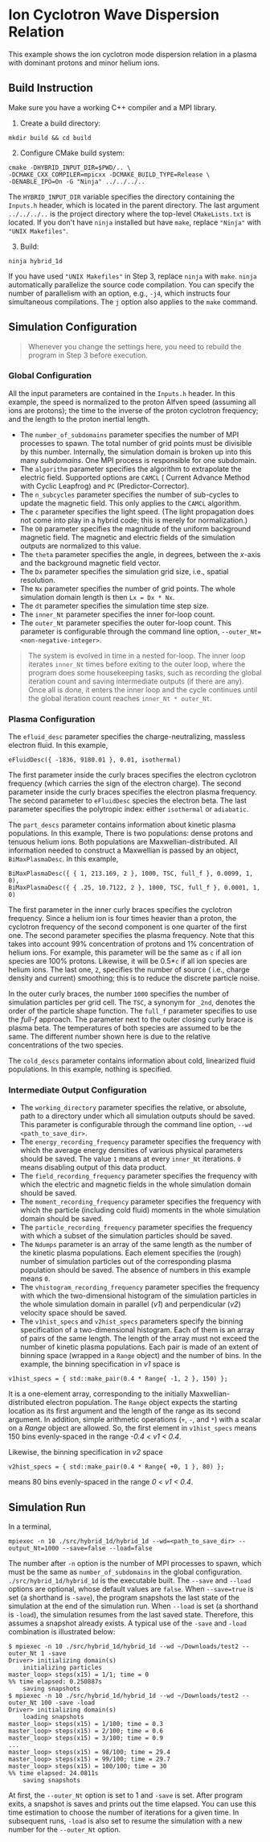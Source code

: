 # Ion Cyclotron Wave Dispersion Relation

This example shows the ion cyclotron mode dispersion relation in a plasma with dominant protons and minor helium ions.

## Build Instruction

Make sure you have a working C++ compiler and a MPI library.

1. Create a build directory:

```
mkdir build && cd build
```

2. Configure CMake build system:

```
cmake -DHYBRID_INPUT_DIR=$PWD/.. \
-DCMAKE_CXX_COMPILER=mpicxx -DCMAKE_BUILD_TYPE=Release \
-DENABLE_IPO=On -G "Ninja" ../../../..
```

The `HYBRID_INPUT_DIR` variable specifies the directory containing the `Inputs.h` header, which is located in the parent
directory. The last argument `../../../..` is the project directory where the top-level `CMakeLists.txt` is located. If
you don't have `ninja` installed but have `make`, replace `"Ninja"` with `"UNIX Makefiles"`.

3. Build:

```
ninja hybrid_1d
```

If you have used `"UNIX Makefiles"` in Step 3, replace `ninja` with `make`. `ninja` automatically parallelize the source
code compilation. You can specify the number of parallelism with an option, e.g., `-j4`, which instructs four
simultaneous compilations. The `j` option also applies to the `make` command.

## Simulation Configuration

> Whenever you change the settings here, you need to rebuild the program in Step 3 before execution.

### Global Configuration

All the input parameters are contained in the `Inputs.h` header. In this example, the speed is normalized to the proton
Alfven speed (assuming all ions are protons); the time to the inverse of the proton cyclotron frequency; and the length
to the proton inertial length.

* The `number_of_subdomains` parameter specifies the number of MPI processes to spawn. The total number of grid points
  must be divisible by this number. Internally, the simulation domain is broken up into this many *subdomains*. One MPI
  process is responsible for one subdomain.
* The `algorithm` parameter specifies the algorithm to extrapolate the electric field. Supported options are `CAMCL` (
  Current Advance Method with Cyclic Leapfrog) and `PC` (Predictor-Corrector).
* The `n_subcycles` parameter specifies the number of sub-cycles to update the magnetic field. This only applies to
  the `CAMCL` algorithm.
* The `c` parameter specifies the light speed. (The light propagation does not come into play in a hybrid code; this is
  merely for normalization.)
* The `O0` parameter specifies the magnitude of the uniform background magnetic field. The magnetic and electric fields
  of the simulation outputs are normalized to this value.
* The `theta` parameter specifies the angle, in degrees, between the *x*-axis and the background magnetic field vector.
* The `Dx` parameter specifies the simulation grid size, i.e., spatial resolution.
* The `Nx` parameter specifies the number of grid points. The whole simulation domain length is then `Lx = Dx * Nx`.
* The `dt` parameter specifies the simulation time step size.
* The `inner_Nt` parameter specifies the inner for-loop count.
* The `outer_Nt` parameter specifies the outer for-loop count. This parameter is configurable through the command line
  option, `--outer_Nt=<non-negative-integer>`.

> The system is evolved in time in a nested for-loop.
> The inner loop iterates `inner_Nt` times before exiting to the outer loop, where
> the program does some housekeeping tasks, such as recording the global iteration count
> and saving intermediate outputs (if there are any). Once all is done, it enters the inner loop and
> the cycle continues until the global iteration count reaches `inner_Nt * outer_Nt`.

### Plasma Configuration

The `efluid_desc` parameter specifies the charge-neutralizing, massless electron fluid. In this example,

```
eFluidDesc({ -1836, 9180.01 }, 0.01, isothermal)
```

The first parameter inside the curly braces specifies the electron cyclotron frequency (which carries the sign of the
electron charge). The second parameter inside the curly braces specifies the electron plasma frequency. The second
parameter to `eFluidDesc` species the electron beta. The last parameter specifies the polytropic index:
either `isothermal` or `adiabatic`.

The `part_descs` parameter contains information about kinetic plasma populations. In this example, There is two
populations: dense protons and tenuous helium ions. Both populations are Maxwellian-distributed. All information needed
to construct a Maxwellian is passed by an object, `BiMaxPlasmaDesc`. In this example,

```
BiMaxPlasmaDesc({ { 1, 213.169, 2 }, 1000, TSC, full_f }, 0.0099, 1, 0),
BiMaxPlasmaDesc({ { .25, 10.7122, 2 }, 1000, TSC, full_f }, 0.0001, 1, 0)
```

The first parameter in the inner curly braces specifies the cyclotron frequency. Since a helium ion is four times
heavier than a proton, the cyclotron frequency of the second component is one quarter of the first one. The second
parameter specifies the plasma frequency. Note that this takes into account 99% concentration of protons and 1%
concentration of helium ions. For example, this parameter will be the same as `c` if all ion species are 100% protons.
Likewise, it will be 0.5*`c` if all ion species are helium ions. The last one, `2`, specifies the number of source (
i.e., charge density and current) smoothing; this is to reduce the discrete particle noise.

In the outer curly braces, the number `1000` specifies the number of simulation particles per grid cell. The `TSC`, a
synonym for `_2nd`, denotes the order of the particle shape function. The `full_f` parameter specifies to use the
*full-f* approach. The parameter next to the outer closing curly brace is plasma beta. The temperatures of both species
are assumed to be the same. The different number shown here is due to the relative concentrations of the two species.

The `cold_descs` parameter contains information about cold, linearized fluid populations. In this example, nothing is
specified.

### Intermediate Output Configuration

* The `working_directory` parameter specifies the relative, or absolute, path to a directory under which all simulation
  outputs should be saved. This parameter is configurable through the command line option, `--wd <path_to_save_dir>`.
* The `energy_recording_frequency` parameter specifies the frequency with which the average energy densities of various
  physical parameters should be saved. The value `1` means at every `inner_Nt` iterations. `0` means disabling output of
  this data product.
* The `field_recording_frequency` parameter specifies the frequency with which the electric and magnetic fields in the
  whole simulation domain should be saved.
* The `moment_recording_frequency` parameter specifies the frequency with which the particle (including cold fluid)
  moments in the whole simulation domain should be saved.
* The `particle_recording_frequency` parameter specifies the frequency with which a subset of the simulation particles
  should be saved.
* The `Ndumps` parameter is an array of the same length as the number of the kinetic plasma populations. Each element
  specifies the (rough) number of simulation particles out of the corresponding plasma population should be saved. The
  absence of numbers in this example means `0`.
* The `vhistogram_recording_frequency` parameter specifies the frequency with which the two-dimensional histogram of the
  simulation particles in the whole simulation domain in parallel (*v1*) and perpendicular (*v2*) velocity space should
  be saved.
* The `v1hist_specs` and `v2hist_specs` parameters specify the binning specification of a two-dimensional histogram.
  Each of them is an array of pairs of the same length. The length of the array must not exceed the number of kinetic
  plasma populations. Each pair is made of an extent of binning space (wrapped in a `Range` object) and the number of
  bins. In the example, the binning specification in *v1* space is

```
v1hist_specs = { std::make_pair(0.4 * Range{ -1, 2 }, 150) };
```

It is a one-element array, corresponding to the initially Maxwellian-distributed electron population. The `Range` object
expects the starting location as its first argument and the length of the range as its second argument. In addition,
simple arithmetic operations (`+`, `-`, and `*`) with a scalar on a *Range* object are allowed. So, the first element
in `v1hist_specs` means 150 bins evenly-spaced in the range *-0.4 < v1 < 0.4*.

Likewise, the binning specification in *v2* space

```
v2hist_specs = { std::make_pair(0.4 * Range{ +0, 1 }, 80) };
```

means 80 bins evenly-spaced in the range *0 < v1 < 0.4*.

## Simulation Run

In a terminal,

```
mpiexec -n 10 ./src/hybrid_1d/hybrid_1d --wd=<path_to_save_dir> --output_Nt=1000 --save=false --load=false
```

The number after `-n` option is the number of MPI processes to spawn, which must be the same as `number_of_subdomains`
in the global configuration. `./src/hybrid_1d/hybrid_1d` is the executable built. The `--save` and `--load` options are
optional, whose default values are `false`. When `--save=true` is set (a shorthand is `-save`), the program snapshots
the last state of the simulation at the end of the simulation run. When `--load` is set (a shorthand is `-load`), the
simulation resumes from the last saved state. Therefore, this assumes a snapshot already exists. A typical use of
the `-save` and `-load` combination is illustrated below:

```
$ mpiexec -n 10 ./src/hybrid_1d/hybrid_1d --wd ~/Downloads/test2 --outer_Nt 1 -save
Driver> initializing domain(s)
	initializing particles
master_loop> steps(x15) = 1/1; time = 0
%% time elapsed: 0.250887s
	saving snapshots
$ mpiexec -n 10 ./src/hybrid_1d/hybrid_1d --wd ~/Downloads/test2 --outer_Nt 100 -save -load
Driver> initializing domain(s)
	loading snapshots
master_loop> steps(x15) = 1/100; time = 0.3
master_loop> steps(x15) = 2/100; time = 0.6
master_loop> steps(x15) = 3/100; time = 0.9
...
master_loop> steps(x15) = 98/100; time = 29.4
master_loop> steps(x15) = 99/100; time = 29.7
master_loop> steps(x15) = 100/100; time = 30
%% time elapsed: 24.0811s
	saving snapshots
```

At first, the `--outer_Nt` option is set to 1 and `-save` is set. After program exits, a snapshot is saves and prints
out the time elapsed. You can use this time estimation to choose the number of iterations for a given time. In
subsequent runs, `-load` is also set to resume the simulation with a new number for the `--outer_Nt` option.
